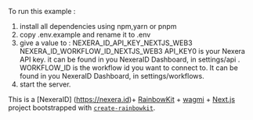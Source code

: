 To run this example : 

1) install all dependencies using npm,yarn or pnpm
2) copy .env.example and rename it to .env
3) give a value to :
NEXERA_ID_API_KEY_NEXTJS_WEB3
NEXERA_ID_WORKFLOW_ID_NEXTJS_WEB3
API_KEY0 is your Nexera API key. it can be found in you NexeraID Dashboard, in settings/api . 
WORKFLOW_ID is the workflow id you want to connect to. It can be found in you NexeraID Dashboard, in settings/workflows. 
4) start the server.

This is a [NexeraID] (https://nexera.id)+ [RainbowKit](https://rainbowkit.com) + [wagmi](https://wagmi.sh) + [Next.js](https://nextjs.org/) project bootstrapped with [`create-rainbowkit`](/packages/create-rainbowkit).